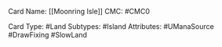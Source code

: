 Card Name: [[Moonring Isle]]
CMC: #CMC0

Card Type: #Land
Subtypes: #Island
Attributes: #UManaSource #DrawFixing #SlowLand 